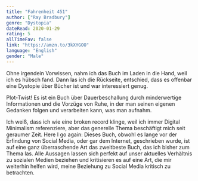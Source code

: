 ```yaml
---
title: "Fahrenheit 451"
author: ["Ray Bradbury"]
genre: "Dystopia"
dateRead: 2020-01-29
rating: 5
allTimeFav: false
link: "https://amzn.to/3kXYGOO"
language: "English"
gender: "Male"
---
```


Ohne irgendein Vorwissen, nahm ich das Buch im Laden in die Hand, weil ich es hübsch fand. Dann las ich die Rückseite, entschied, dass es offenbar eine Dystopie über Bücher ist und war interessiert genug.

Plot-Twist! Es ist ein Buch über Dauerbeschallung durch minderwertige Informationen und die Vorzüge von Ruhe, in der man seinen eigenen Gedanken folgen und verarbeiten kann, was man aufnahm.

Ich weiß, dass ich wie eine broken record klinge, weil ich immer Digital Minimalism referenziere, aber das generelle Thema beschäftigt mich seit geraumer Zeit. Here I go again: Dieses Buch, obwohl es lange vor der Erfindung von Social Media, oder gar dem Internet, geschrieben wurde, ist auf eine ganz überraschende Art das zweitbeste Buch, das ich bisher zum Thema las. Alle Aussagen lassen sich perfekt auf unser aktuelles Verhältnis zu sozialen Medien beziehen und kritisieren es auf eine Art, die mir weiterhin helfen wird, meine Beziehung zu Social Media kritisch zu betrachten.
